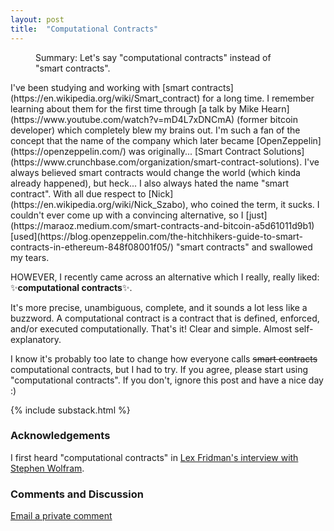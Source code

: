 ```yaml
---
layout: post
title:  "Computational Contracts"
---
```

<figure>
  <figcaption style="text-align: left">
  Summary: Let's say "computational contracts" instead of "smart contracts".
  </figcaption>
</figure>
I've been studying and working with [smart contracts](https://en.wikipedia.org/wiki/Smart_contract) for a long time. I remember learning about them for the first time through [a talk by Mike Hearn](https://www.youtube.com/watch?v=mD4L7xDNCmA) (former bitcoin developer) which completely blew my brains out. I'm such a fan of the concept that the name of the company which later became [OpenZeppelin](https://openzeppelin.com/) was originally... [Smart Contract Solutions](https://www.crunchbase.com/organization/smart-contract-solutions). I've always believed smart contracts would change the world (which kinda already happened), but heck... I also always hated the name "smart contract". With all due respect to [Nick](https://en.wikipedia.org/wiki/Nick_Szabo), who coined the term, it sucks. I couldn't ever come up with a convincing alternative, so I [just](https://maraoz.medium.com/smart-contracts-and-bitcoin-a5d61011d9b1) [used](https://blog.openzeppelin.com/the-hitchhikers-guide-to-smart-contracts-in-ethereum-848f08001f05/) "smart contracts" and swallowed my tears.  

HOWEVER, I recently came across an alternative which I really, really liked:  
✨**computational contracts**✨.

It's more precise, unambiguous, complete, and it sounds a lot less like a buzzword. A computational contract is a contract that is defined, enforced, and/or executed computationally. That's it! Clear and simple. Almost self-explanatory. 

I know it's probably too late to change how everyone calls <s>smart contracts</s> computational contracts, but I had to try. If you agree, please start using "computational contracts". If you don't, ignore this post and have a nice day :)

{% include substack.html %}


### Acknowledgements
I first heard "computational contracts" in [Lex Fridman's interview with Stephen Wolfram](https://www.youtube.com/watch?v=4-SGpEInX_c). 

### Comments and Discussion
[Email a private comment](mailto:computational-contracts@maraoz.com)